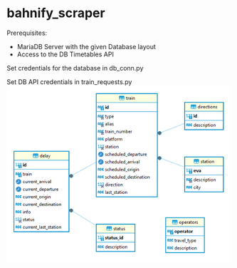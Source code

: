 # bahnify_scraper

Prerequisites: 
- MariaDB Server with the given Database layout
- Access to the DB Timetables API

Set credentials for the database in db_conn.py

Set DB API credentials in train_requests.py
\
![image info](./layout.png)
